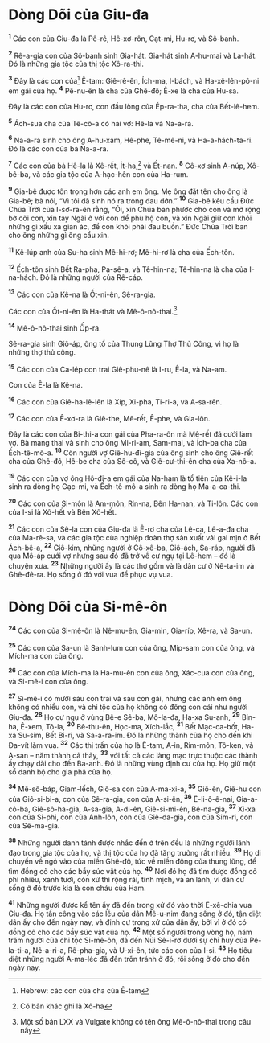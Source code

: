 # Dòng Dõi của Giu-đa

<sup><b>1</b></sup> Các con của Giu-đa là Pê-rê, Hê-xơ-rôn, Cạt-mi, Hu-rơ, và Sô-banh.

<sup><b>2</b></sup> Rê-a-gia con của Sô-banh sinh Gia-hát. Gia-hát sinh A-hu-mai và La-hát. Ðó là những gia tộc của thị tộc Xô-ra-thi.

<sup><b>3</b></sup> Ðây là các con của[^1-f28daed7-3e8a-4572-b69c-9597938b6f6c] Ê-tam: Giê-rê-ên, Ích-ma, I-bách, và Ha-xê-lên-pô-ni em gái của họ. <sup><b>4</b></sup> Pê-nu-ên là cha của Ghê-đô; Ê-xe là cha của Hu-sa.

Ðây là các con của Hu-rơ, con đầu lòng của Ép-ra-tha, cha của Bết-lê-hem.

<sup><b>5</b></sup> Ách-sua cha của Tê-cô-a có hai vợ: Hê-la và Na-a-ra.

<sup><b>6</b></sup> Na-a-ra sinh cho ông A-hu-xam, Hê-phe, Tê-mê-ni, và Ha-a-hách-ta-ri. Ðó là các con của bà Na-a-ra.

<sup><b>7</b></sup> Các con của bà Hê-la là Xê-rết, Ít-ha,[^2-f28daed7-3e8a-4572-b69c-9597938b6f6c] và Ết-nan. <sup><b>8</b></sup> Cô-xơ sinh A-núp, Xô-bê-ba, và các gia tộc của A-hạc-hên con của Ha-rum.

<sup><b>9</b></sup> Gia-bê được tôn trọng hơn các anh em ông. Mẹ ông đặt tên cho ông là Gia-bê; bà nói, “Vì tôi đã sinh nó ra trong đau đớn.” <sup><b>10</b></sup> Gia-bê kêu cầu Ðức Chúa Trời của I-sơ-ra-ên rằng, “Ôi, xin Chúa ban phước cho con và mở rộng bờ cõi con, xin tay Ngài ở với con để phù hộ con, và xin Ngài giữ con khỏi những gì xấu xa gian ác, để con khỏi phải đau buồn.” Ðức Chúa Trời ban cho ông những gì ông cầu xin.

<sup><b>11</b></sup> Kê-lúp anh của Su-ha sinh Mê-hi-rơ; Mê-hi-rơ là cha của Ếch-tôn.

<sup><b>12</b></sup> Ếch-tôn sinh Bết Ra-pha, Pa-sê-a, và Tê-hin-na; Tê-hin-na là cha của I-na-hách. Ðó là những người của Rê-cáp.

<sup><b>13</b></sup> Các con của Kê-na là Ốt-ni-ên, Sê-ra-gia.

Các con của Ốt-ni-ên là Ha-thát và Mê-ô-nô-thai.[^3-f28daed7-3e8a-4572-b69c-9597938b6f6c]

<sup><b>14</b></sup> Mê-ô-nô-thai sinh Ốp-ra.

Sê-ra-gia sinh Giô-áp, ông tổ của Thung Lũng Thợ Thủ Công, vì họ là những thợ thủ công.

<sup><b>15</b></sup> Các con của Ca-lép con trai Giê-phu-nê là I-ru, Ê-la, và Na-am.

Con của Ê-la là Kê-na.

<sup><b>16</b></sup> Các con của Giê-ha-lê-lên là Xíp, Xi-pha, Ti-ri-a, và A-sa-rên.

<sup><b>17</b></sup> Các con của Ê-xơ-ra là Giê-the, Mê-rết, Ê-phe, và Gia-lôn.

Ðây là các con của Bi-thi-a con gái của Pha-ra-ôn mà Mê-rết đã cưới làm vợ. Bà mang thai và sinh cho ông Mi-ri-am, Sam-mai, và Ích-ba cha của Ếch-tê-mô-a. <sup><b>18</b></sup> Còn người vợ Giê-hu-đi-gia của ông sinh cho ông Giê-rết cha của Ghê-đô, Hê-be cha của Sô-cô, và Giê-cư-thi-ên cha của Xa-nô-a.

<sup><b>19</b></sup> Các con của vợ ông Hô-đi-a em gái của Na-ham là tổ tiên của Kê-i-la sinh ra dòng họ Gạc-mi, và Ếch-tê-mô-a sinh ra dòng họ Ma-a-ca-thi.

<sup><b>20</b></sup> Các con của Si-môn là Am-môn, Rin-na, Bên Ha-nan, và Ti-lôn. Các con của I-si là Xô-hết và Bên Xô-hết.

<sup><b>21</b></sup> Các con của Sê-la con của Giu-đa là Ê-rơ cha của Lê-ca, Lê-a-đa cha của Ma-rê-sa, và các gia tộc của nghiệp đoàn thợ sản xuất vải gai mịn ở Bết Ách-bê-a, <sup><b>22</b></sup> Giô-kim, những người ở Cô-xê-ba, Giô-ách, Sa-ráp, người đã qua Mô-áp cưới vợ nhưng sau đó đã trở về cư ngụ tại Lê-hem – đó là chuyện xưa. <sup><b>23</b></sup> Những người ấy là các thợ gốm và là dân cư ở Nê-ta-im và Ghê-đê-ra. Họ sống ở đó với vua để phục vụ vua.

# Dòng Dõi của Si-mê-ôn

<sup><b>24</b></sup> Các con của Si-mê-ôn là Nê-mu-ên, Gia-min, Gia-ríp, Xê-ra, và Sa-un.

<sup><b>25</b></sup> Các con của Sa-un là Sanh-lum con của ông, Míp-sam con của ông, và Mích-ma con của ông.

<sup><b>26</b></sup> Các con của Mích-ma là Ha-mu-ên con của ông, Xác-cua con của ông, và Si-mê-i con của ông.

<sup><b>27</b></sup> Si-mê-i có mười sáu con trai và sáu con gái, nhưng các anh em ông không có nhiều con, và chi tộc của họ không có đông con cái như người Giu-đa. <sup><b>28</b></sup> Họ cư ngụ ở vùng Bê-e Sê-ba, Mô-la-đa, Ha-xa Su-anh, <sup><b>29</b></sup> Bin-ha, Ê-xem, Tô-la, <sup><b>30</b></sup> Bê-thu-ên, Học-ma, Xích-lắc, <sup><b>31</b></sup> Bết Mạc-ca-bốt, Ha-xa Su-sim, Bết Bi-ri, và Sa-a-ra-im. Ðó là những thành của họ cho đến khi Ða-vít làm vua. <sup><b>32</b></sup> Các thị trấn của họ là Ê-tam, A-in, Rim-môn, Tô-ken, và A-san – năm thành cả thảy, <sup><b>33</b></sup> với tất cả các làng mạc trực thuộc các thành ấy chạy dài cho đến Ba-anh. Ðó là những vùng định cư của họ. Họ giữ một sổ danh bộ cho gia phả của họ.

<sup><b>34</b></sup> Mê-sô-báp, Giam-lếch, Giô-sa con của A-ma-xi-a, <sup><b>35</b></sup> Giô-ên, Giê-hu con của Giô-si-bi-a, con của Sê-ra-gia, con của A-si-ên, <sup><b>36</b></sup> Ê-li-ô-ê-nai, Gia-a-cô-ba, Giê-sô-ha-gia, A-sa-gia, A-đi-ên, Giê-si-mi-ên, Bê-na-gia, <sup><b>37</b></sup> Xi-xa con của Si-phi, con của Anh-lôn, con của Giê-đa-gia, con của Sim-ri, con của Sê-ma-gia.

<sup><b>38</b></sup> Những người danh tánh được nhắc đến ở trên đều là những người lãnh đạo trong gia tộc của họ, và thị tộc của họ đã tăng trưởng rất nhiều. <sup><b>39</b></sup> Họ di chuyển về ngỏ vào của miền Ghê-đô, tức về miền đông của thung lũng, để tìm đồng cỏ cho các bầy súc vật của họ. <sup><b>40</b></sup> Nơi đó họ đã tìm được đồng cỏ phì nhiêu, xanh tươi, còn xứ thì rộng rãi, tĩnh mịch, và an lành, vì dân cư sống ở đó trước kia là con cháu của Ham.

<sup><b>41</b></sup> Những người được kể tên ấy đã đến trong xứ đó vào thời Ê-xê-chia vua Giu-đa. Họ tấn công vào các lều của dân Mê-u-nim đang sống ở đó, tận diệt dân ấy cho đến ngày nay, và định cư trong xứ của dân ấy, bởi vì ở đó có đồng cỏ cho các bầy súc vật của họ. <sup><b>42</b></sup> Một số người trong vòng họ, năm trăm người của chi tộc Si-mê-ôn, đã đến Núi Sê-i-rơ dưới sự chỉ huy của Pê-la-ti-a, Nê-a-ri-a, Rê-pha-gia, và U-xi-ên, tức các con của I-si. <sup><b>43</b></sup> Họ tiêu diệt những người A-ma-léc đã đến trốn tránh ở đó, rồi sống ở đó cho đến ngày nay.

[^1-f28daed7-3e8a-4572-b69c-9597938b6f6c]: Hebrew: các con của cha của Ê-tam

[^2-f28daed7-3e8a-4572-b69c-9597938b6f6c]: Có bản khác ghi là Xô-ha

[^3-f28daed7-3e8a-4572-b69c-9597938b6f6c]: Một số bản LXX và Vulgate không có tên ông Mê-ô-nô-thai trong câu nầy
